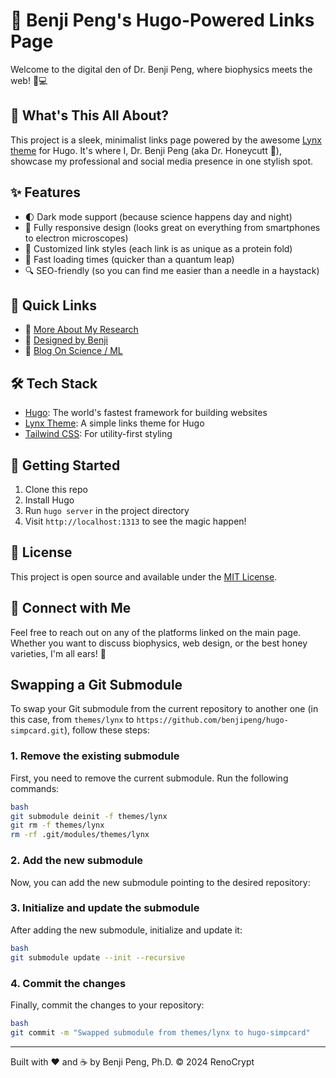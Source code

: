 # 🦁 Benji Peng's Hugo-Powered Links Page

Welcome to the digital den of Dr. Benji Peng, where biophysics meets the web! 🧬💻

## 🚀 What's This All About?

This project is a sleek, minimalist links page powered by the awesome [Lynx theme](https://github.com/jpanther/lynx) for Hugo. It's where I, Dr. Benji Peng (aka Dr. Honeycutt 🍯), showcase my professional and social media presence in one stylish spot.

## ✨ Features

- 🌓 Dark mode support (because science happens day and night)
- 📱 Fully responsive design (looks great on everything from smartphones to electron microscopes)
- 🎨 Customized link styles (each link is as unique as a protein fold)
- 🚀 Fast loading times (quicker than a quantum leap)
- 🔍 SEO-friendly (so you can find me easier than a needle in a haystack)

## 🔗 Quick Links

- 🧪 [More About My Research](https://benji-scientist.renocrypt.com/)
- 🎨 [Designed by Benji](https://benji-design.renocrypt.com)
- 📝 [Blog On Science / ML](https://www.renocrypt.com)

## 🛠 Tech Stack

- [Hugo](https://gohugo.io/): The world's fastest framework for building websites
- [Lynx Theme](https://github.com/jpanther/lynx): A simple links theme for Hugo
- [Tailwind CSS](https://tailwindcss.com/): For utility-first styling

## 🚀 Getting Started

1. Clone this repo
2. Install Hugo
3. Run `hugo server` in the project directory
4. Visit `http://localhost:1313` to see the magic happen!

## 📝 License

This project is open source and available under the [MIT License](LICENSE).

## 🤝 Connect with Me

Feel free to reach out on any of the platforms linked on the main page. Whether you want to discuss biophysics, web design, or the best honey varieties, I'm all ears! 🐝

## Swapping a Git Submodule

To swap your Git submodule from the current repository to another one (in this case, from `themes/lynx` to `https://github.com/benjipeng/hugo-simpcard.git`), follow these steps:

### 1. Remove the existing submodule

First, you need to remove the current submodule. Run the following commands:

```bash
bash
git submodule deinit -f themes/lynx
git rm -f themes/lynx
rm -rf .git/modules/themes/lynx
```


### 2. Add the new submodule

Now, you can add the new submodule pointing to the desired repository:


### 3. Initialize and update the submodule

After adding the new submodule, initialize and update it:

```bash
bash
git submodule update --init --recursive
```

### 4. Commit the changes

Finally, commit the changes to your repository:

```bash
bash
git commit -m "Swapped submodule from themes/lynx to hugo-simpcard"
```


---

Built with ❤️ and ☕ by Benji Peng, Ph.D. © 2024 RenoCrypt